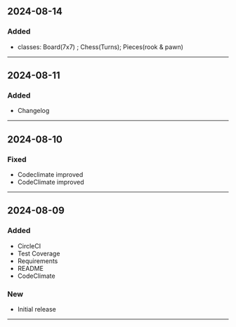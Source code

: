 ## 2024-08-14

### Added
- classes: Board(7x7) ; Chess(Turns); Pieces(rook & pawn)
------------------

## 2024-08-11

### Added
- Changelog
------------------
## 2024-08-10

### Fixed
- Codeclimate improved 
- CodeClimate improved
------------------
## 2024-08-09

### Added
- CircleCI
- Test Coverage
- Requirements
- README
- CodeClimate

### New
* Initial release
------------------